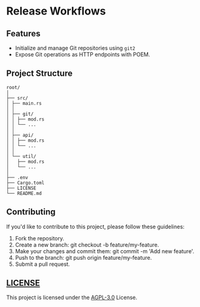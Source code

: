 # Release Workflows

## Features

- Initialize and manage Git repositories using `git2`
- Expose Git operations as HTTP endpoints with POEM.

## Project Structure

```
root/
│
├── src/
│ ├── main.rs
│ │
│ ├── git/
│ │ ├── mod.rs
│ │ └── ...
│ │
│ ├── api/
│ │ ├── mod.rs
│ │ └── ...
│ │
│ └── util/
│   ├── mod.rs
│   └── ...
│
├── .env
├── Cargo.toml
├── LICENSE
└── README.md
```

[//]: # ()

[//]: # (## Getting Started)

[//]: # ()

[//]: # (1. Clone the repository:)

[//]: # ()

[//]: # (     ```bash)

[//]: # (     git clone https://github.com/Arteiii/release_workflows.git)

[//]: # (     cd my_git_origin)

[//]: # (     ```)

[//]: # ()

[//]: # (2. Build the project:)

[//]: # ()

[//]: # (    ```bash)

[//]: # (    cargo build)

[//]: # (    ```)

[//]: # ()

[//]: # (3. Run the application:)

[//]: # ()

[//]: # (    ```bash)

[//]: # (    cargo run)

[//]: # (    ```)

[//]: # ()

[//]: # (Access the API at http://localhost:3000.)

[//]: # ()

[//]: # (## Usage)

[//]: # ()

[//]: # (### Create a new Git repository:)

[//]: # ()

[//]: # (```bash)

[//]: # (curl -X POST http://localhost:3000/create_repo/my_repository)

[//]: # (```)

## Contributing

If you'd like to contribute to this project, please follow these guidelines:

1. Fork the repository.
2. Create a new branch: git checkout -b feature/my-feature.
3. Make your changes and commit them: git commit -m 'Add new feature'.
4. Push to the branch: git push origin feature/my-feature.
5. Submit a pull request.

## [LICENSE](LICENSE)

This project is licensed under the [AGPL-3.0](https://www.gnu.org/licenses/agpl-3.0.html) License.

